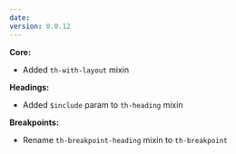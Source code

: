 ```yaml
---
date:
version: 0.0.12
---
```

**Core:**

- Added `th-with-layout` mixin

**Headings:**

- Added `$include` param to `th-heading` mixin

**Breakpoints:**

- Rename `th-breakpoint-heading` mixin to `th-breakpoint`